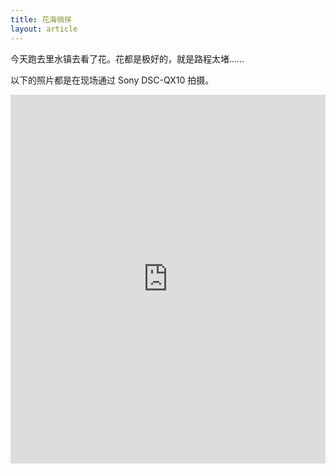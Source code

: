 ```yaml
---
title: 花海徜徉
layout: article
---
```


今天跑去里水镇去看了花。花都是极好的，就是路程太堵……

以下的照片都是在现场通过 Sony DSC-QX10 拍摄。

<iframe src="http://drp.io/e/Ah" width="100%" height="590px" scrolling="no" frameborder="0" ></iframe>